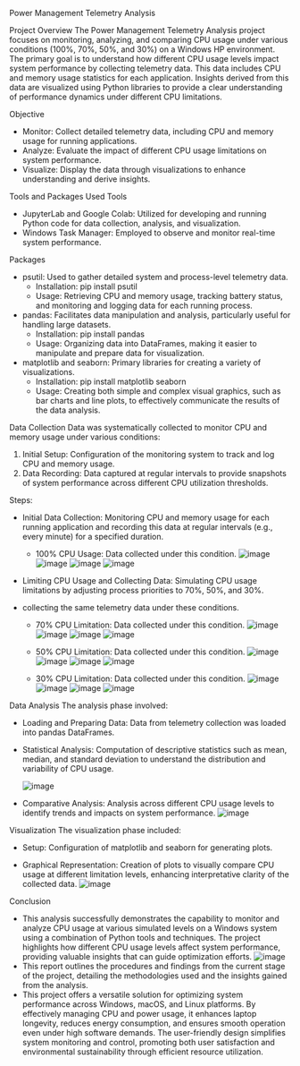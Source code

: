 Power Management Telemetry Analysis

Project Overview
    The Power Management Telemetry Analysis project focuses on monitoring, analyzing, and comparing CPU usage under various conditions (100%, 70%, 50%, and 30%) on a Windows HP environment. The primary goal is to understand how different CPU usage levels impact system performance by collecting telemetry data. This data includes CPU and memory usage statistics for each application. Insights derived from this data are visualized using Python libraries to provide a clear understanding of performance dynamics under different CPU limitations.

Objective
   - Monitor: Collect detailed telemetry data, including CPU and memory usage for running applications.
   - Analyze: Evaluate the impact of different CPU usage limitations on system performance.
   - Visualize: Display the data through visualizations to enhance understanding and derive insights.

Tools and Packages Used
Tools

   - JupyterLab and Google Colab: Utilized for developing and running Python code for data collection, analysis, and visualization.
   - Windows Task Manager: Employed to observe and monitor real-time system performance.
     
Packages
   - psutil: Used to gather detailed system and process-level telemetry data.
      * Installation: pip install psutil
      * Usage: Retrieving CPU and memory usage, tracking battery status, and monitoring and logging data for each running process.
   - pandas: Facilitates data manipulation and analysis, particularly useful for handling large datasets.
      * Installation: pip install pandas
      * Usage: Organizing data into DataFrames, making it easier to manipulate and prepare data for visualization.
   - matplotlib and seaborn: Primary libraries for creating a variety of visualizations.
      * Installation: pip install matplotlib seaborn
      * Usage: Creating both simple and complex visual graphics, such as bar charts and line plots, to effectively communicate the results of the data analysis.
     
Data Collection
Data was systematically collected to monitor CPU and memory usage under various conditions:

   1. Initial Setup: Configuration of the monitoring system to track and log CPU and memory usage.
   2. Data Recording: Data captured at regular intervals to provide snapshots of system performance across different CPU utilization thresholds.

Steps:

   - Initial Data Collection: Monitoring CPU and memory usage for each running application and recording this data at regular intervals (e.g., every minute) for a specified duration.
      * 100% CPU Usage: Data collected under this condition.
         ![image](https://github.com/user-attachments/assets/a42aaccb-9c31-4b5c-ad85-d90740d4f0ac)
         ![image](https://github.com/user-attachments/assets/d783cf80-abed-4a8d-a079-a81ac696fef9)
         ![image](https://github.com/user-attachments/assets/5cd4bcaf-a09a-428a-9c7c-d5d02c1165b8)
         ![image](https://github.com/user-attachments/assets/85b095d9-4b95-44d1-8169-39084748d1cb)



   - Limiting CPU Usage and Collecting Data: Simulating CPU usage limitations by adjusting process priorities to 70%, 50%, and 30%.
   - collecting the same telemetry data under these conditions.
    
       * 70% CPU Limitation: Data collected under this condition.
         ![image](https://github.com/user-attachments/assets/4333d963-1391-43e4-8e3d-7af12d7bd8cb)
         ![image](https://github.com/user-attachments/assets/53177624-f567-4a2f-bdae-0194847217c1)
         ![image](https://github.com/user-attachments/assets/b81606b2-b0ec-4b18-bc41-e8a70ce5f0c9)
         ![image](https://github.com/user-attachments/assets/49e29192-244a-4439-8ea2-7c9319666af4)

       * 50% CPU Limitation: Data collected under this condition.
         ![image](https://github.com/user-attachments/assets/0f5b9791-d193-4a4a-9847-9f09fe42c680)
         ![image](https://github.com/user-attachments/assets/eae2c4aa-cea5-49ae-8410-877cb9929dad)
         ![image](https://github.com/user-attachments/assets/80b1b9d4-94dc-4c1c-9ddc-2737bd8dfa35)
         ![image](https://github.com/user-attachments/assets/a76d0279-435f-4a82-b1d5-2db3323eaccc)

       * 30% CPU Limitation: Data collected under this condition.
         ![image](https://github.com/user-attachments/assets/4bc6fa54-948c-43da-b8af-e3ef6d6e7f09)
         ![image](https://github.com/user-attachments/assets/99f544d7-0351-4bd1-a565-ef4ae2de969c)
         ![image](https://github.com/user-attachments/assets/2689f323-a41e-4235-9627-8d5f42573b28)
         ![image](https://github.com/user-attachments/assets/fca7fa4c-5a5a-4e91-a863-6388ea8c7eb9)


Data Analysis
The analysis phase involved:
   - Loading and Preparing Data: Data from telemetry collection was loaded into pandas DataFrames.
   - Statistical Analysis: Computation of descriptive statistics such as mean, median, and standard deviation to understand the distribution and variability of CPU usage.
     
     ![image](https://github.com/user-attachments/assets/89e83666-b03d-42fe-bf3d-640ab2269852)

   - Comparative Analysis: Analysis across different CPU usage levels to identify trends and impacts on system performance.
     ![image](https://github.com/user-attachments/assets/05aa33d5-602e-4cbd-b5d0-339004f73757)

Visualization
The visualization phase included:

   - Setup: Configuration of matplotlib and seaborn for generating plots.

   - Graphical Representation: Creation of plots to visually compare CPU usage at different limitation levels, enhancing interpretative clarity of the collected data.
     ![image](https://github.com/user-attachments/assets/1f0d5598-edd6-42b7-ab27-ea51032d54da)

Conclusion
   - This analysis successfully demonstrates the capability to monitor and analyze CPU usage at various simulated levels on a Windows system using a combination of Python tools and techniques. The project highlights how different CPU usage levels affect system performance, providing valuable insights that can guide optimization efforts.
     ![image](https://github.com/user-attachments/assets/9114320b-00d9-4ae7-85cb-b7f8b88f09cf)
   - This report outlines the procedures and findings from the current stage of the project, detailing the methodologies used and the insights gained from the analysis.
   - This project offers a versatile solution for optimizing system performance across Windows, macOS, and Linux platforms. By effectively managing CPU and power usage, it enhances laptop longevity, reduces energy consumption, and ensures smooth operation even under high software demands. The user-friendly design simplifies system monitoring and control, promoting both user satisfaction and environmental sustainability through efficient resource utilization.

